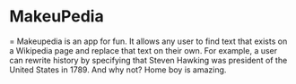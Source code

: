 # MakeuPedia

= Makeupedia is an app for fun. 
It allows any user to find text that exists on a Wikipedia page and replace that text on their own. For example, a user can rewrite history by specifying that Steven Hawking was president of the United States in 1789. And why not? Home boy is amazing.